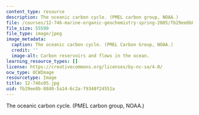 ```yaml
---
content_type: resource
description: The oceanic carbon cycle. (PMEL carbon group, NOAA.)
file: /courses/12-746-marine-organic-geochemistry-spring-2005/fb29ee8b88405a146c2af9340f24551a_12-746s05.jpg
file_size: 55590
file_type: image/jpeg
image_metadata:
  caption: The oceanic carbon cycle. (PMEL Carbon Group, NOAA.)
  credit: ''
  image-alt: Carbon reservoirs and flows in the ocean.
learning_resource_types: []
license: https://creativecommons.org/licenses/by-nc-sa/4.0/
ocw_type: OCWImage
resourcetype: Image
title: 12-746s05.jpg
uid: fb29ee8b-8840-5a14-6c2a-f9340f24551a
---
```

The oceanic carbon cycle. (PMEL carbon group, NOAA.)